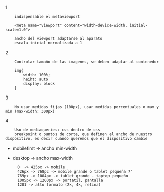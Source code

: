 1

        indispensable el metaviewport

        <meta name="viewport" content="width=device-width, initial-scale=1.0">

        ancho del viewport adaptarse al aparato
        escala inicial normalizada a 1

2

        Controlar tamaño de las imagenes, se deben adaptar al contenedor

        img{
            width: 100%;
            heiht: auto
            display: block
        }

3

        No usar medidas fijas (100px), usar medidas porcentuales o max y min (max-width: 300px)

4

        Uso de mediaqueries: css dentro de css
        breakpoint o puntos de corte, que definen el ancho de nuestro dispositivo, es decir cuando queremos que el dispositivo cambie

- mobilefirst -> ancho min-width
- desktop -> ancho max-width

        0  -> 425px -> mobile
        426px -> 768pc -> mobile grande o tablet pequeña 7"
        769px -> 1004px -> tablet grande - taptop pequeño
        1005px -> 1200px -> portatil, pantalla
        1201 -> alto formato (2k, 4k, retina)